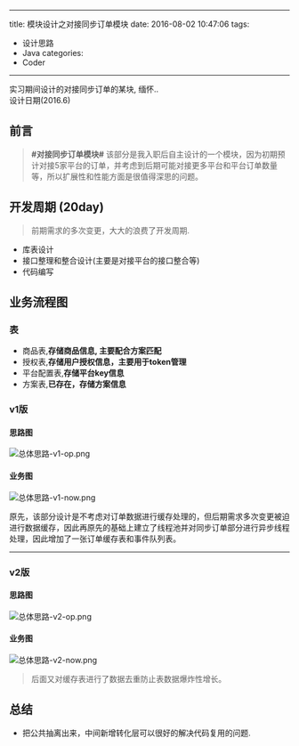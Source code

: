 ------
title: 模块设计之对接同步订单模块
date: 2016-08-02 10:47:06
tags:
  - 设计思路
  - Java
categories:
  - Coder
------
实习期间设计的对接同步订单的某块, 缅怀..  
设计日期(2016.6)
<!--more-->
## 前言
> **#对接同步订单模块#** 该部分是我入职后自主设计的一个模块，因为初期预计对接5家平台的订单，并考虑到后期可能对接更多平台和平台订单数量等，所以扩展性和性能方面是很值得深思的问题。

## 开发周期 (20day)
> 前期需求的多次变更，大大的浪费了开发周期.

- 库表设计
- 接口整理和整合设计(主要是对接平台的接口整合等)
- 代码编写

## 业务流程图
### 表
- 商品表,__存储商品信息, 主要配合方案匹配__
- 授权表,__存储用户授权信息，主要用于token管理__
- 平台配置表,__存储平台key信息__
- 方案表,__已存在，存储方案信息__

### v1版
#### 思路图
![总体思路-v1-op.png](http://cdn.hocgin.top/总体思路-v1-op.png)

#### 业务图
![总体思路-v1-now.png](http://cdn.hocgin.top/业务-v1-op.png)

原先，该部分设计是不考虑对订单数据进行缓存处理的，但后期需求多次变更被迫进行数据缓存，因此再原先的基础上建立了线程池并对同步订单部分进行异步线程处理，因此增加了一张订单缓存表和事件队列表。

------------------------

### v2版
#### 思路图
![总体思路-v2-op.png](http://cdn.hocgin.top/总体思路-v2-now.png)

#### 业务图
![总体思路-v2-now.png](http://cdn.hocgin.top/业务-v2-now.png)

> 后面又对缓存表进行了数据去重防止表数据爆炸性增长。

## 总结
- 把公共抽离出来，中间新增转化层可以很好的解决代码复用的问题.


